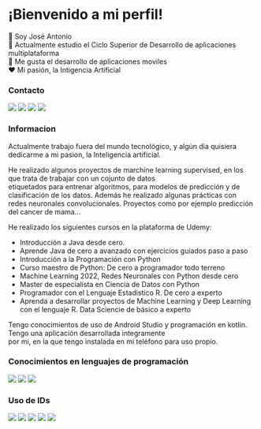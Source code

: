 # ¡Bienvenido a mi perfil! 

:wave: Soy José Antonio   
:book: Actualmente estudio el Ciclo Superior de Desarrollo de aplicaciones multiplataforma  
:iphone: Me gusta el desarrollo de aplicaciones moviles  
:heart: Mi pasión, la Intigencia Artificial  

### Contacto
![](https://img.shields.io/badge/Email-red?style=flat)
![](https://img.shields.io/badge/Facebook-blue?style=flat)
![](https://img.shields.io/badge/Instagram-purple?style=flat)
![](https://img.shields.io/badge/Linkedin-blue?style=flat)  

### Informacion  
Actualmente trabajo fuera del mundo tecnológico, y algún día quisiera dedicarme a mi pasion, la Inteligencia artificial.  

He realizado algunos proyectos de marchine learning supervised, en los que trata de trabajar con un cojunto de datos  
etiquetados para entrenar algoritmos, para modelos de predicción y de clasificación de los datos. 
Además he realizado  algunas prácticas con redes neuronales convolucionales. Proyectos como por ejemplo predicción del cancer de mama...  

He realizado los siguientes cursos en la plataforma de Udemy:
- Introducción a Java desde cero.
- Aprende Java de cero a avanzado con ejercicios guiados paso a paso
- Introducción a la Programación con Python
- Curso maestro de Python: De cero a programador todo terreno
- Machine Learning 2022, Redes Neuronales con Python desde cero
- Master de especialista en Ciencia de Datos con Python
- Programador con el Lenguaje Estadistico R. De cero a experto
- Aprenda a desarrollar proyectos de Machine Learning y Deep Learning con el lenguaje R. Data Sciencie de básico a experto


Tengo conocimientos de uso de Android Studio y programación en kotlin. Tengo una aplicación desarrollada integramente  
por mi, en la que tengo instalada en mi teléfono para uso propio.  




### Conocimientos en lenguajes de programación
![](https://img.shields.io/badge/Java-orange?style=flat)
![](https://img.shields.io/badge/Python-blue?style=flat)
![](https://img.shields.io/badge/kotlin-purple?style=flat)  
### Uso de IDs
![](https://img.shields.io/badge/Eclipse-purple?style=flat)
![](https://img.shields.io/badge/Visual%20Studio%20Code-blue?style=flat)
![](https://img.shields.io/badge/Apache%20NetBeans-red?style=flat)
![](https://img.shields.io/badge/IntelliJ%20IDEA-black?style=flat)
![](https://img.shields.io/badge/Android%20Studio-blue?style=flat)



